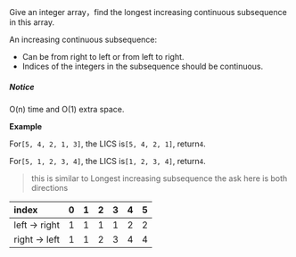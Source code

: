 Give an integer array，find the longest increasing continuous subsequence in this array.

An increasing continuous subsequence:

* Can be from right to left or from left to right.
* Indices of the integers in the subsequence should be continuous.

##### Notice

O\(n\) time and O\(1\) extra space.

**Example**

For`[5, 4, 2, 1, 3]`, the LICS is`[5, 4, 2, 1]`, return`4`.

For`[5, 1, 2, 3, 4]`, the LICS is`[1, 2, 3, 4]`, return`4`.

> this is similar to Longest increasing subsequence the ask here is both directions

| index | 0 | 1 | 2 | 3 | 4 | 5 |
| :--- | :--- | :--- | :--- | :--- | :--- | :--- |
| left -&gt; right | 1 | 1 | 1 | 1 | 2 | 2 |
| right -&gt; left | 1 | 1 | 2 | 3 | 4 | 4 |

```

```



